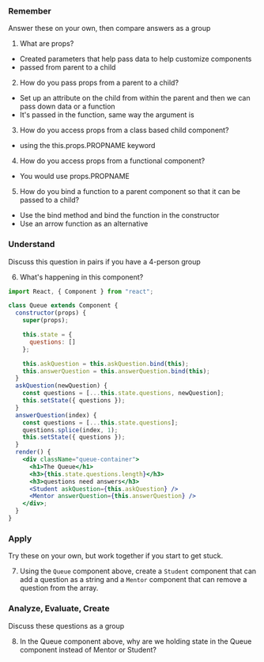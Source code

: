 ### Remember

Answer these on your own, then compare answers as a group

1.  What are props?
- Created parameters that help pass data to help customize components
- passed from parent to a child

2.  How do you pass props from a parent to a child?
- Set up an attribute on the child from within the parent and then we can pass down data or a function
- It's passed in the function, same way the argument is

3.  How do you access props from a class based child component?
- using the this.props.PROPNAME keyword

4.  How do you access props from a functional component?
- You would use props.PROPNAME

5.  How do you bind a function to a parent component so that it can be passed to a child?
- Use the bind method and bind the function in the constructor
- Use an arrow function as an alternative

### Understand

Discuss this question in pairs if you have a 4-person group

6.  What's happening in this component?

```jsx
import React, { Component } from "react";

class Queue extends Component {
  constructor(props) {
    super(props);

    this.state = {
      questions: []
    };

    this.askQuestion = this.askQuestion.bind(this);
    this.answerQuestion = this.answerQuestion.bind(this);
  }
  askQuestion(newQuestion) {
    const questions = [...this.state.questions, newQuestion];
    this.setState({ questions });
  }
  answerQuestion(index) {
    const questions = [...this.state.questions];
    questions.splice(index, 1);
    this.setState({ questions });
  }
  render() {
    <div className="queue-container">
      <h1>The Queue</h1>
      <h3>{this.state.questions.length}</h3>
      <h3>questions need answers</h3>
      <Student askQuestion={this.askQuestion} />
      <Mentor answerQuestion={this.answerQuestion} />
    </div>;
  }
}
```

### Apply

Try these on your own, but work together if you start to get stuck.

7.  Using the `Queue` component above, create a `Student` component that can add a question as a string and a `Mentor` component that can remove a question from the array.

### Analyze, Evaluate, Create

Discuss these questions as a group

8.  In the Queue component above, why are we holding state in the Queue component instead of Mentor or Student?
